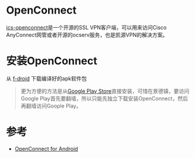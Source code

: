# OpenConnect

[ics-openconnect](https://github.com/cernekee/ics-openconnect)是一个开源的SSL VPN客户端，可以用来访问Cisco AnyConnect网管或者开源的ocserv服务，也是凯源VPN的解决方案。

# 安装OpenConnect

从 [f-droid](https://f-droid.org/repository/browse/?fdid=app.openconnect) 下载编译好的apk软件包

> 更为方便的方法是从[Google Play Store](https://play.google.com/store/apps/details?id=app.openconnect&hl=en)直接安装，可惜在景德镇，要访问Google Play首先要翻墙，所以只能先独立下载安装OpenConnect，然后再翻墙访问Goople Play。

# 参考

* [OpenConnect for Android](https://github.com/cernekee/ics-openconnect) 
